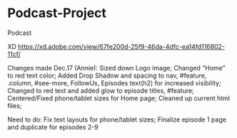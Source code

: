 # Podcast-Project
Podcast

XD
https://xd.adobe.com/view/67fe200d-25f9-46da-4dfc-ea14fd116802-11cf/

Changes made Dec.17 (Annie):
Sized down Logo image;
Changed “Home” to red text color;
Added Drop Shadow and spacing to nav, #feature, .column, #see-more, FollowUs, Episodes text(h2) for increased visibility;
Changed to red text and added glow to episode titles, #feature;
Centered/Fixed phone/tablet sizes for Home page;
Cleaned up current html files;

Need to do:
Fix text layouts for phone/tablet sizes;
Finalize episode 1 page and duplicate for episodes 2-9
